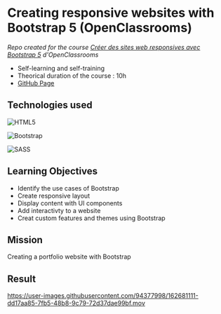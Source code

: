 # Creating responsive websites with Bootstrap 5 (OpenClassrooms)

_Repo created for the course [Créer des sites web responsives avec Bootstrap 5](https://openclassrooms.com/fr/courses/7542506-creez-des-sites-web-responsives-avec-bootstrap-5) d'OpenClassrooms_

- Self-learning and self-training
- Theorical duration of the course : 10h
- [GitHub Page](https://eliseprts.github.io/opc-bootstrap/)

## Technologies used

![HTML5](https://img.shields.io/badge/html5-%23E34F26.svg?style=for-the-badge&logo=html5&logoColor=white)

![Bootstrap](https://img.shields.io/badge/bootstrap-%23563D7C.svg?style=for-the-badge&logo=bootstrap&logoColor=white)

![SASS](https://img.shields.io/badge/SASS-hotpink.svg?style=for-the-badge&logo=SASS&logoColor=white)

## Learning Objectives

- Identify the use cases of Bootstrap
- Create responsive layout
- Display content with UI components
- Add interactivty to a website
- Creat custom features and themes using Bootstrap

## Mission

Creating a portfolio website with Bootstrap

## Result

https://user-images.githubusercontent.com/94377998/162681111-dd17aa85-7fb5-48b8-9c79-72d37dae99bf.mov


